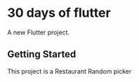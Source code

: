 # 30 days of flutter

A new Flutter project.

## Getting Started

This project is a Restaurant Random picker 
